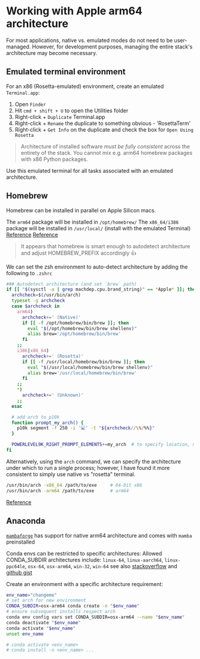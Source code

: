 # Working with Apple arm64 architecture

For most applications, native vs. emulated modes do not need to be user-managed.
However, for development purposes, managing the entire stack's architecture may become necessary.

## Emulated terminal environment

For an x86 (Rosetta-emulated) environment, create an emulated `Terminal.app`:

1. Open `Finder`
2. Hit `cmd + shift + U` to open the Utilities folder
3. Right-click + `Duplicate` Terminal.app
4. Right-click + `Rename` the duplicate to something obvious - 'RosettaTerm'
5. Right-click + `Get Info` on the duplicate and check the box for `Open Using Rosetta`

> Architecture of installed software _must be fully consistent_ across the entirety of the stack.  You cannot mix e.g. arm64 homebrew packages with x86 Python packages.

Use this emulated terminal for all tasks associated with an emulated architecture.

## Homebrew

Homebrew can be installed in parallel on Apple Silicon macs.

The `arm64` package will be installed in `/opt/homebrew/`
The `x86_64/i386` package will be installed  in `/usr/local/` (install with the emulated Terminal)
[Reference](https://www.notion.so/Run-x86-Apps-including-homebrew-in-the-Terminal-on-Apple-Silicon-8350b43d97de4ce690f283277e958602)
[Reference](https://www.wisdomgeek.com/development/installing-intel-based-packages-using-homebrew-on-the-m1-mac/)

> It appears that homebrew is smart enough to autodetect architecture and adjust HOMEBREW_PREFIX accordingly 👍

We can set the zsh environment to auto-detect architecture by adding the following to `.zshrc`

```sh
### Autodetect architecture (and set `brew` path)
if [[ "$(sysctl -a | grep machdep.cpu.brand_string)" == *Apple* ]]; then
  archcheck=$(/usr/bin/arch)
  typeset -g archcheck
  case $archcheck in
    arm64)
      archcheck+=' (Native)'
      if [[ -f /opt/homebrew/bin/brew ]]; then
        eval "$(/opt/homebrew/bin/brew shellenv)"
        alias brew='/opt/homebrew/bin/brew'
      fi
    ;;
    i386|x86_64)
      archcheck+=' (Rosetta)'
      if [[ -f /usr/local/homebrew/bin/brew ]]; then
        eval "$(/usr/local/homebrew/bin/brew shellenv)"
        alias brew='/usr/local/homebrew/bin/brew'
      fi
    ;;
    *)
      archcheck+=' (Unknown)'
    ;;
  esac

  # add arch to p10k
  function prompt_my_arch() {
    p10k segment -f 250 -i '💻' -t "${archcheck//\%/%%}"
  }

  POWERLEVEL9K_RIGHT_PROMPT_ELEMENTS+=my_arch  # to specify location, modify ~/.p10k.zsh
fi
```

Alternatively, using the `arch` command, we can specify the architecture under which to run a single process; however, I have found it more consistent to simply use native vs "rosetta" terminal.

```sh
/usr/bin/arch -x86_64 /path/to/exe     # 64-bit x86
/usr/bin/arch -arm64 /path/to/exe      # arm64
```

[Reference](https://gist.github.com/joshdholtz/d1a7295c51e031a8de7e11c36f25ab61)

## Anaconda

[`mambaforge`](https://github.com/conda-forge/miniforge#mambaforge) has support for native arm64 architecture and comes with `mamba` preinstalled

Conda envs can be restricted to specific architectures: 
Allowed CONDA_SUBDIR architectures include: `linux-64`, `linux-aarch64`, `linux-ppc64le`, `osx-64`, `osx-arm64`, `win-32`, `win-64`
see also [stackoverflow](https://stackoverflow.com/questions/33709391/using-multiple-python-engines-32bit-64bit-and-2-7-3-5/58014896#58014896) and [github gist](https://gist.github.com/ahgraber/47fc18c9eb857c8afa9b4786de8a43b1)

Create an environment with a specific architecture requirement:

```sh
env_name="changeme"
# set arch for new environment
CONDA_SUBDIR=osx-arm64 conda create -n "$env_name"
# ensure subsequent installs respect arch
conda env config vars set CONDA_SUBDIR=osx-arm64 --name "$env_name"
conda deactivate "$env_name"
conda activate "$env_name"
unset env_name

# conda activate <env_name>
# conda install -n <env_name> ...
```
